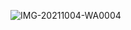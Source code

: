 ![IMG-20211004-WA0004](https://user-images.githubusercontent.com/91868266/135857960-7a15b0e2-faa2-4451-b5e7-4fa8698c655b.jpg)
